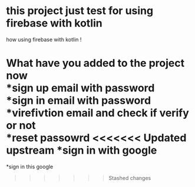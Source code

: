 # this project just test for using firebase with kotlin
how using firebase with kotlin !

What have you added to the project now <br />
*sign up email with password<br />
*sign in email with password<br />
*virefivtion  email and check if verify or not<br />
*reset passowrd 
<<<<<<< Updated upstream
*sign in with google
=======
*sign in this google
>>>>>>> Stashed changes
